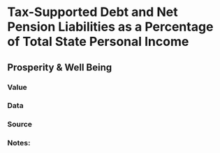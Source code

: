 # Tax-Supported Debt and Net Pension Liabilities as a Percentage of Total State Personal Income

## Prosperity & Well Being

### Value

### Data

### Source

### Notes: